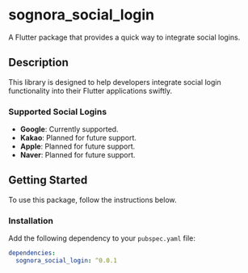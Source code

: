 # sognora_social_login

A Flutter package that provides a quick way to integrate social logins.

## Description

This library is designed to help developers integrate social login functionality into their Flutter applications swiftly.

### Supported Social Logins

- **Google**: Currently supported.
- **Kakao**: Planned for future support.
- **Apple**: Planned for future support.
- **Naver**: Planned for future support.

## Getting Started

To use this package, follow the instructions below.

### Installation

Add the following dependency to your `pubspec.yaml` file:

```yaml
dependencies:
  sognora_social_login: ^0.0.1
